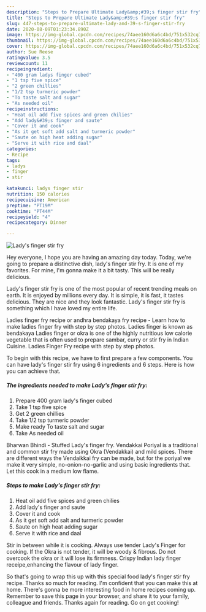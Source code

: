 ```yaml
---
description: "Steps to Prepare Ultimate Lady&amp;#39;s finger stir fry"
title: "Steps to Prepare Ultimate Lady&amp;#39;s finger stir fry"
slug: 447-steps-to-prepare-ultimate-lady-and-39-s-finger-stir-fry
date: 2020-08-09T01:23:34.890Z
image: https://img-global.cpcdn.com/recipes/74aee160d6a6c4bd/751x532cq70/ladys-finger-stir-fry-recipe-main-photo.jpg
thumbnail: https://img-global.cpcdn.com/recipes/74aee160d6a6c4bd/751x532cq70/ladys-finger-stir-fry-recipe-main-photo.jpg
cover: https://img-global.cpcdn.com/recipes/74aee160d6a6c4bd/751x532cq70/ladys-finger-stir-fry-recipe-main-photo.jpg
author: Sue Reese
ratingvalue: 3.5
reviewcount: 11
recipeingredient:
- "400 gram ladys finger cubed"
- "1 tsp five spice"
- "2 green chillies"
- "1/2 tsp turmeric powder"
- "To taste salt and sugar"
- "As needed oil"
recipeinstructions:
- "Heat oil add five spices and green chilies"
- "Add lady&#39;s finger and saute"
- "Cover it and cook"
- "As it get soft add salt and turmeric powder"
- "Saute on high heat adding sugar"
- "Serve it with rice and daal"
categories:
- Recipe
tags:
- ladys
- finger
- stir

katakunci: ladys finger stir 
nutrition: 150 calories
recipecuisine: American
preptime: "PT19M"
cooktime: "PT44M"
recipeyield: "4"
recipecategory: Dinner

---
```



![Lady&#39;s finger stir fry](https://img-global.cpcdn.com/recipes/74aee160d6a6c4bd/751x532cq70/ladys-finger-stir-fry-recipe-main-photo.jpg)

Hey everyone, I hope you are having an amazing day today. Today, we're going to prepare a distinctive dish, lady&#39;s finger stir fry. It is one of my favorites. For mine, I'm gonna make it a bit tasty. This will be really delicious.

Lady&#39;s finger stir fry is one of the most popular of recent trending meals on earth. It is enjoyed by millions every day. It is simple, it is fast, it tastes delicious. They are nice and they look fantastic. Lady&#39;s finger stir fry is something which I have loved my entire life.

Ladies finger fry recipe or andhra bendakaya fry recipe - Learn how to make ladies finger fry with step by step photos. Ladies finger is known as bendakaya Ladies finger or okra is one of the highly nutritious low calorie vegetable that is often used to prepare sambar, curry or stir fry in Indian Cuisine. Ladies Finger Fry recipe with step by step photos.


To begin with this recipe, we have to first prepare a few components. You can have lady&#39;s finger stir fry using 6 ingredients and 6 steps. Here is how you can achieve that.

<!--inarticleads1-->

##### The ingredients needed to make Lady&#39;s finger stir fry:

1. Prepare 400 gram lady&#39;s finger cubed
1. Take 1 tsp five spice
1. Get 2 green chillies
1. Take 1/2 tsp turmeric powder
1. Make ready To taste salt and sugar
1. Take As needed oil


Bharwan Bhindi - Stuffed Lady&#39;s finger fry. Vendakkai Poriyal is a traditional and common stir fry made using Okra (Vendakkai) and mild spices. There are different ways the Vendaikkai fry can be made, but for the poriyal we make it very simple, no-onion-no-garlic and using basic ingredients that. Let this cook in a medium low flame. 

<!--inarticleads2-->

##### Steps to make Lady&#39;s finger stir fry:

1. Heat oil add five spices and green chilies
1. Add lady&#39;s finger and saute
1. Cover it and cook
1. As it get soft add salt and turmeric powder
1. Saute on high heat adding sugar
1. Serve it with rice and daal


Stir in between while it is cooking. Always use tender Lady&#39;s Finger for cooking. If the Okra is not tender, it will be woody &amp; fibrous. Do not overcook the okra or it will lose its firmness. Crispy Indian lady finger receipe,enhancing the flavour of lady finger. 

So that's going to wrap this up with this special food lady&#39;s finger stir fry recipe. Thanks so much for reading. I'm confident that you can make this at home. There's gonna be more interesting food in home recipes coming up. Remember to save this page in your browser, and share it to your family, colleague and friends. Thanks again for reading. Go on get cooking!
